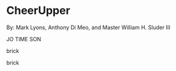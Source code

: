 # CheerUpper
By: Mark Lyons, Anthony Di Meo, and Master William H. Sluder III  

JO TIME SON 



brick  

brick
